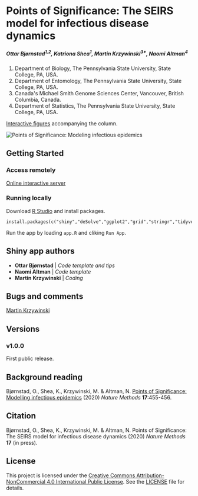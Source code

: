 # Points of Significance: The SEIRS model for infectious disease dynamics

##### Ottar Bjørnstad<sup>1,2</sup>, Katriona Shea<sup>1</sup>, Martin Krzywinski<sup>3*</sup>, Naomi Altman<sup>4</sup>

1. Department of Biology, The Pennsylvania State University, State College, PA, USA.
2. Department of Entomology, The Pennsylvania State University, State College, PA, USA.
3. Canada's Michael Smith Genome Sciences Center, Vancouver, British Columbia, Canada.
4. Department of Statistics, The Pennsylvania State University, State College, PA, USA.

[Interactive figures](https://shiny.bcgsc.ca/posepi2/) accompanying the column.

![Points of Significance: Modeling infectious epidemics](https://raw.githubusercontent.com/martinkrz/posepi2/master/www/img/screenshot.png)

## Getting Started

### Access remotely

[Online interactive server](https://shiny.bcgsc.ca/posepi2/)

### Running locally

Download [R Studio](http://rstudio.com) and install packages.

```
install.packages(c("shiny","deSolve","ggplot2","grid","stringr","tidyverse"))
```

Run the app by loading `app.R` and cliking `Run App`.

## Shiny app authors

* **Ottar Bjørnstad** | *Code template and tips*
* **Naomi Altman** | *Code template*
* **Martin Krzywinski** | *Coding*

## Bugs and comments

[Martin Krzywinski](mailto:martink@bcgsc.ca)

## Versions

### v1.0.0

First public release.

## Background reading

Bjørnstad, O., Shea, K., Krzywinski, M. & Altman, N. [Points of Significance: Modelling infectious epidemics](https://www.nature.com/articles/s41592-020-0822-z) (2020) *Nature Methods* **17**:455-456.

## Citation

Bjørnstad, O., Shea, K., Krzywinski, M. & Altman, N. Points of Significance: The SEIRS model for infectious disease dynamics (2020) *Nature Methods* **17** (in press).

## License

This project is licensed under the [Creative Commons Attribution-NonCommercial 4.0 International Public License](https://creativecommons.org/licenses/by-nc/4.0/). See the [LICENSE](LICENSE) file for details.
